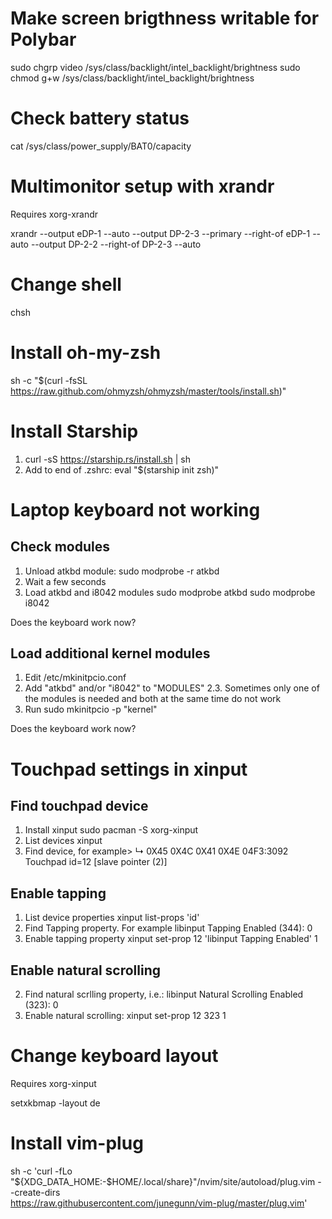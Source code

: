# Make screen brigthness writable for Polybar

sudo chgrp video /sys/class/backlight/intel_backlight/brightness
sudo chmod g+w /sys/class/backlight/intel_backlight/brightness

# Check battery status

cat /sys/class/power_supply/BAT0/capacity

# Multimonitor setup with xrandr

Requires xorg-xrandr

xrandr --output eDP-1 --auto --output DP-2-3 --primary --right-of eDP-1 --auto --output DP-2-2 --right-of DP-2-3 --auto

# Change shell

chsh

# Install oh-my-zsh

sh -c "$(curl -fsSL https://raw.github.com/ohmyzsh/ohmyzsh/master/tools/install.sh)"

# Install Starship

1. curl -sS https://starship.rs/install.sh | sh
2. Add to end of .zshrc: eval "$(starship init zsh)"


# Laptop keyboard not working

## Check modules

1. Unload atkbd module:
	sudo modprobe -r atkbd
2. Wait a few seconds
3. Load atkbd and i8042 modules
	sudo modprobe atkbd
	sudo modprobe i8042

Does the keyboard work now?

## Load additional kernel modules

1. Edit /etc/mkinitpcio.conf
2. Add "atkbd" and/or "i8042" to "MODULES"
	2.3. Sometimes only one of the modules is needed and both at the same time do not work
3. Run sudo mkinitpcio -p "kernel"

Does the keyboard work now?


# Touchpad settings in xinput

## Find touchpad device

1. Install xinput 
	sudo pacman -S xorg-xinput
2. List devices
	xinput
3. Find device, for example>
	↳ 0X45 0X4C 0X41 0X4E 04F3:3092 Touchpad  	id=12	[slave  pointer  (2)]

## Enable tapping

1. List device properties
	xinput list-props 'id'
2. Find Tapping property. For example
	libinput Tapping Enabled (344):	0
3. Enable tapping property
	xinput set-prop 12 'libinput Tapping Enabled' 1

## Enable natural scrolling

2. Find natural scrlling property, i.e.:
    libinput Natural Scrolling Enabled (323):	0
3. Enable natural scrolling:
    xinput set-prop 12 323 1

# Change keyboard layout

Requires xorg-xinput

setxkbmap -layout de

# Install vim-plug

sh -c 'curl -fLo "${XDG_DATA_HOME:-$HOME/.local/share}"/nvim/site/autoload/plug.vim --create-dirs \
https://raw.githubusercontent.com/junegunn/vim-plug/master/plug.vim'

